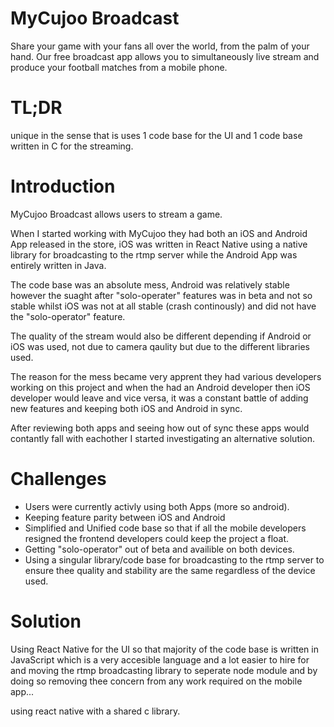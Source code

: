 # MyCujoo Broadcast

Share your game with your fans all over the world, from the palm of your hand. Our free broadcast app allows you to simultaneously live stream and produce your football matches from a mobile phone.

# TL;DR

unique in the sense that is uses 1 code base for the UI and 1 code base written in C for the streaming.

# Introduction

MyCujoo Broadcast allows users to stream a game.

When I started working with MyCujoo they had both an iOS and Android App released in the store, iOS was written in React Native using a native library for broadcasting to the rtmp server while the Android App was entirely written in Java.

The code base was an absolute mess, Android was relatively stable however the suaght after "solo-operater" features was in beta and not so stable whilst iOS was not at all stable (crash continously) and did not have the "solo-operator" feature.

The quality of the stream would also be different depending if Android or iOS was used, not due to camera qaulity but  due to the different libraries used.

The reason for the mess became very apprent they had various developers working on this project and when the had an Android developer then iOS developer would leave and vice versa, it was a constant battle of adding new features and keeping both iOS and Android in sync.

After reviewing both apps and seeing how out of sync these apps would contantly fall with eachother I started investigating an alternative solution.

# Challenges

- Users were currently activly using both Apps (more so android).
- Keeping feature parity between iOS and Android
- Simplified and Unified code base so that if all the mobile developers resigned the frontend developers could keep the project a float.
- Getting "solo-operator" out of beta and availible on both devices.
- Using a singular library/code base for broadcasting to the rtmp server to ensure thee quality and stability are the same regardless of the device used.

# Solution

Using React Native for the UI so that majority of the code base is written in JavaScript which is a very accesible language and a lot easier to hire for and moving the rtmp broadcasting library to seperate node module and by doing so removing thee concern from any work required on the mobile app... 

using react native with a shared c library.